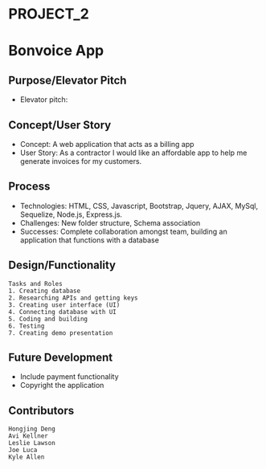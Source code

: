 # PROJECT_2

# Bonvoice App

## Purpose/Elevator Pitch

* Elevator pitch: 

## Concept/User Story

* Concept: A web application that acts as a billing app 
* User Story: As a contractor I would like an affordable app to help me generate invoices for my customers.

## Process

* Technologies: HTML, CSS, Javascript, Bootstrap, Jquery, AJAX, MySql, Sequelize, Node.js, Express.js.
* Challenges: New folder structure, Schema association
* Successes: Complete collaboration amongst team, building an application that functions with a database

## Design/Functionality

```
Tasks and Roles
1. Creating database
2. Researching APIs and getting keys 
3. Creating user interface (UI)
4. Connecting database with UI
5. Coding and building
6. Testing
7. Creating demo presentation

```

## Future Development

* Include payment functionality
* Copyright the application

## Contributors

```
Hongjing Deng 
Avi Kellner 
Leslie Lawson
Joe Luca 
Kyle Allen
```


